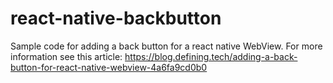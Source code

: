 # react-native-backbutton
Sample code for adding a back button for a react native WebView. For more information see this article:
https://blog.defining.tech/adding-a-back-button-for-react-native-webview-4a6fa9cd0b0
